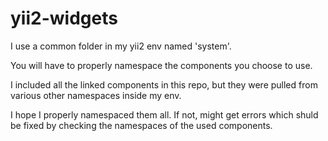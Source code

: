 # yii2-widgets

I use a common folder in my yii2 env named 'system'.

You will have to properly namespace the components you choose to use.

I included all the linked components in this repo, but they were pulled from various other namespaces inside my env.

I hope I properly namespaced them all.
If not, might get errors which shuld be fixed by checking the namespaces of the used components.
